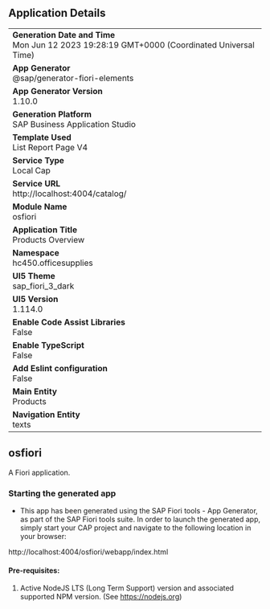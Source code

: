 ## Application Details
|               |
| ------------- |
|**Generation Date and Time**<br>Mon Jun 12 2023 19:28:19 GMT+0000 (Coordinated Universal Time)|
|**App Generator**<br>@sap/generator-fiori-elements|
|**App Generator Version**<br>1.10.0|
|**Generation Platform**<br>SAP Business Application Studio|
|**Template Used**<br>List Report Page V4|
|**Service Type**<br>Local Cap|
|**Service URL**<br>http://localhost:4004/catalog/
|**Module Name**<br>osfiori|
|**Application Title**<br>Products Overview|
|**Namespace**<br>hc450.officesupplies|
|**UI5 Theme**<br>sap_fiori_3_dark|
|**UI5 Version**<br>1.114.0|
|**Enable Code Assist Libraries**<br>False|
|**Enable TypeScript**<br>False|
|**Add Eslint configuration**<br>False|
|**Main Entity**<br>Products|
|**Navigation Entity**<br>texts|

## osfiori

A Fiori application.

### Starting the generated app

-   This app has been generated using the SAP Fiori tools - App Generator, as part of the SAP Fiori tools suite.  In order to launch the generated app, simply start your CAP project and navigate to the following location in your browser:

http://localhost:4004/osfiori/webapp/index.html

#### Pre-requisites:

1. Active NodeJS LTS (Long Term Support) version and associated supported NPM version.  (See https://nodejs.org)


